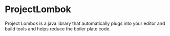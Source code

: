 # ProjectLombok
Project Lombok is a java library that automatically plugs into your editor and build tools and helps reduce the boiler plate code.
